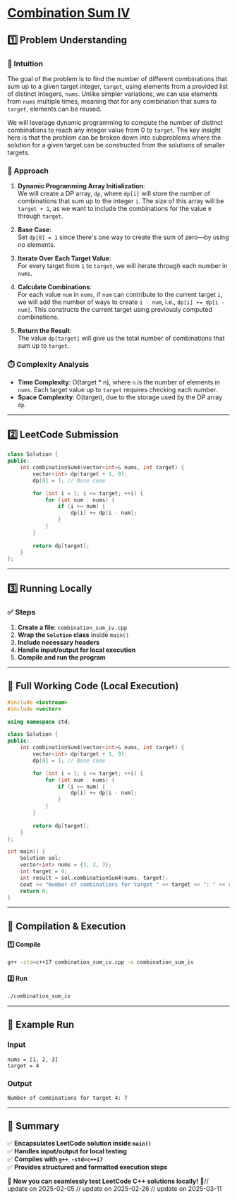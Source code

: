 # **[Combination Sum IV](https://leetcode.com/problems/combination-sum-iv/description/)**  

## **1️⃣ Problem Understanding**  
### **📌 Intuition**  
The goal of the problem is to find the number of different combinations that sum up to a given target integer, `target`, using elements from a provided list of distinct integers, `nums`. Unlike simpler variations, we can use elements from `nums` multiple times, meaning that for any combination that sums to `target`, elements can be reused.

We will leverage dynamic programming to compute the number of distinct combinations to reach any integer value from 0 to `target`. The key insight here is that the problem can be broken down into subproblems where the solution for a given target can be constructed from the solutions of smaller targets.

### **🚀 Approach**  
1. **Dynamic Programming Array Initialization**:  
   We will create a DP array, `dp`, where `dp[i]` will store the number of combinations that sum up to the integer `i`. The size of this array will be `target + 1`, as we want to include the combinations for the value `0` through `target`.

2. **Base Case**:  
   Set `dp[0] = 1` since there's one way to create the sum of zero—by using no elements.

3. **Iterate Over Each Target Value**:  
   For every target from `1` to `target`, we will iterate through each number in `nums`.

4. **Calculate Combinations**:  
   For each value `num` in `nums`, if `num` can contribute to the current target `i`, we will add the number of ways to create `i - num`, i.e., `dp[i] += dp[i - num]`. This constructs the current target using previously computed combinations.

5. **Return the Result**:  
   The value `dp[target]` will give us the total number of combinations that sum up to `target`.

### **⏱️ Complexity Analysis**  
- **Time Complexity**: O(target * n), where `n` is the number of elements in `nums`. Each target value up to `target` requires checking each number.
- **Space Complexity**: O(target), due to the storage used by the DP array `dp`.

---  

## **2️⃣ LeetCode Submission**  
```cpp
class Solution {
public:
    int combinationSum4(vector<int>& nums, int target) {
        vector<int> dp(target + 1, 0);
        dp[0] = 1; // Base case

        for (int i = 1; i <= target; ++i) {
            for (int num : nums) {
                if (i >= num) {
                    dp[i] += dp[i - num];
                }
            }
        }
        
        return dp[target];
    }
};
```  

---  

## **3️⃣ Running Locally**  
### **✅ Steps**  
1. **Create a file**: `combination_sum_iv.cpp`  
2. **Wrap the `Solution` class** inside `main()`  
3. **Include necessary headers**  
4. **Handle input/output for local execution**  
5. **Compile and run the program**  

---  

## **📝 Full Working Code (Local Execution)**  
```cpp
#include <iostream>
#include <vector>

using namespace std;

class Solution {
public:
    int combinationSum4(vector<int>& nums, int target) {
        vector<int> dp(target + 1, 0);
        dp[0] = 1; // Base case

        for (int i = 1; i <= target; ++i) {
            for (int num : nums) {
                if (i >= num) {
                    dp[i] += dp[i - num];
                }
            }
        }
        
        return dp[target];
    }
};

int main() {
    Solution sol;
    vector<int> nums = {1, 2, 3};
    int target = 4;
    int result = sol.combinationSum4(nums, target);
    cout << "Number of combinations for target " << target << ": " << result << endl;
    return 0;
}
```  

---  

## **🔧 Compilation & Execution**  
#### **1️⃣ Compile**  
```bash
g++ -std=c++17 combination_sum_iv.cpp -o combination_sum_iv
```  

#### **2️⃣ Run**  
```bash
./combination_sum_iv
```  

---  

## **🎯 Example Run**  
### **Input**  
```
nums = [1, 2, 3]
target = 4
```  
### **Output**  
```
Number of combinations for target 4: 7
```  

---  

## **📌 Summary**  
✅ **Encapsulates LeetCode solution inside `main()`**  
✅ **Handles input/output for local testing**  
✅ **Compiles with `g++ -std=c++17`**  
✅ **Provides structured and formatted execution steps**  

🚀 **Now you can seamlessly test LeetCode C++ solutions locally!** 🚀// update on 2025-02-05
// update on 2025-02-26
// update on 2025-03-11
